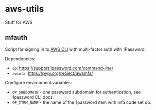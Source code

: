 # aws-utils

Stuff for AWS

## mfauth

Script for signing in to [AWS CLI](https://aws.amazon.com/cli/) with multi-factor auth with 1Password.

Dependencies:

* `op`: https://support.1password.com/command-line/
* `awsmfa`: https://pypi.org/project/awsmfa/

Configure environment variables:

* `OP_SUBDOMAIN` - one password subdomain for authentication, see 1password CLI docs.
* `OP_ITEM_NAME` - the name of the 1password item with mfa code set up.